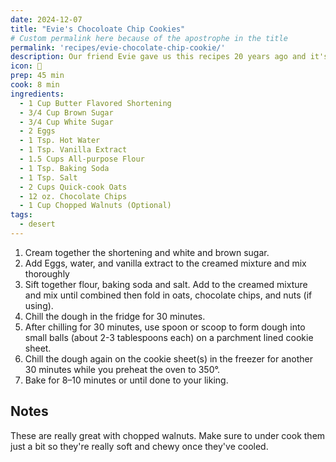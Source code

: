 ```yaml
---
date: 2024-12-07
title: "Evie's Chocoloate Chip Cookies"
# Custom permalink here because of the apostrophe in the title
permalink: 'recipes/evie-chocolate-chip-cookie/'
description: Our friend Evie gave us this recipes 20 years ago and it's still my favorite chocolate chip cookie ever.
icon: 🍪
prep: 45 min
cook: 8 min
ingredients:
  - 1 Cup Butter Flavored Shortening
  - 3/4 Cup Brown Sugar
  - 3/4 Cup White Sugar
  - 2 Eggs
  - 1 Tsp. Hot Water
  - 1 Tsp. Vanilla Extract
  - 1.5 Cups All-purpose Flour
  - 1 Tsp. Baking Soda
  - 1 Tsp. Salt
  - 2 Cups Quick-cook Oats
  - 12 oz. Chocolate Chips
  - 1 Cup Chopped Walnuts (Optional)
tags:
  - desert
---
```

1. Cream together the shortening and white and brown sugar.
1. Add Eggs, water, and vanilla extract to the creamed mixture and mix thoroughly
1. Sift together flour, baking soda and salt. Add to the creamed mixture and mix until combined then fold in oats, chocolate chips, and nuts (if using).
1. Chill the dough in the fridge for 30 minutes.
1. After chilling for 30 minutes, use spoon or scoop to form dough into small balls (about 2-3 tablespoons each) on a parchment lined cookie sheet.
1. Chill the dough again on the cookie sheet(s) in the freezer for another 30 minutes while you preheat the oven to 350°.
1. Bake for 8–10 minutes or until done to your liking.

## Notes
These are really great with chopped walnuts. Make sure to under cook them just a bit so they're really soft and chewy once they've cooled.